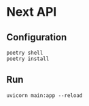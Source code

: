 # Next API

## Configuration

```shell
poetry shell
poetry install
```

## Run

```shell
uvicorn main:app --reload
```
